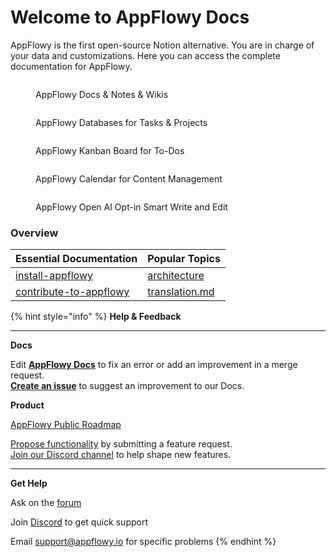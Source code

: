 # Welcome to AppFlowy Docs

AppFlowy is the first open-source Notion alternative. You are in charge of your data and customizations. Here you can access the complete documentation for AppFlowy.

<figure><img src="../../.gitbook/assets/appflowy_light_mode_docs.png" alt=""><figcaption><p>AppFlowy Docs &#x26; Notes &#x26; Wikis</p></figcaption></figure>

<figure><img src="../../.gitbook/assets/appflowy_dark_mode_databases.png" alt=""><figcaption><p>AppFlowy Databases for Tasks &#x26; Projects</p></figcaption></figure>

<figure><img src="../../.gitbook/assets/appflowy_light_mode_kanban_board.png" alt=""><figcaption><p>AppFlowy Kanban Board for To-Dos</p></figcaption></figure>

<figure><img src="../../.gitbook/assets/appflowy_calendar_databases_dark_mode.png" alt=""><figcaption><p>AppFlowy Calendar for Content Management</p></figcaption></figure>

<figure><img src="../../.gitbook/assets/OpenAI features.png" alt=""><figcaption><p>AppFlowy Open AI Opt-in Smart Write and Edit</p></figcaption></figure>

### Overview

| Essential Documentation                                                             | Popular Topics                                                                                                   |
| ----------------------------------------------------------------------------------- | ---------------------------------------------------------------------------------------------------------------- |
| [install-appflowy](../../old-documentation/install-appflowy/ "mention")             | [architecture](../../documentation/software-contributions/architecture/ "mention")                               |
| [contribute-to-appflowy](../../old-documentation/contribute-to-appflowy/ "mention") | [translation.md](../../old-documentation/contribute-to-appflowy/software-contributions/translation.md "mention") |

{% hint style="info" %}
**Help & Feedback**

***

**Docs**

Edit [**AppFlowy Docs**](https://github.com/AppFlowy-IO/docs) to fix an error or add an improvement in a merge request.\
[**Create an issue**](https://github.com/AppFlowy-IO/docs/issues) to suggest an improvement to our Docs.

**Product**

[AppFlowy Public Roadmap](https://github.com/AppFlowy-IO/AppFlowy/blob/main/ROADMAP.md)

[Propose functionality](https://github.com/AppFlowy-IO/appflowy/issues/new/choose) by submitting a feature request.\
[Join our Discord channel](https://discord.gg/9Q2xaN37tV) to help shape new features.

***

**Get Help**

Ask on the [forum](https://github.com/AppFlowy-IO/appflowy/discussions/new)

Join [Discord](https://discord.gg/9Q2xaN37tV) to get quick support

Email [support@appflowy.io](mailto:support@appflowy.io) for specific problems
{% endhint %}
